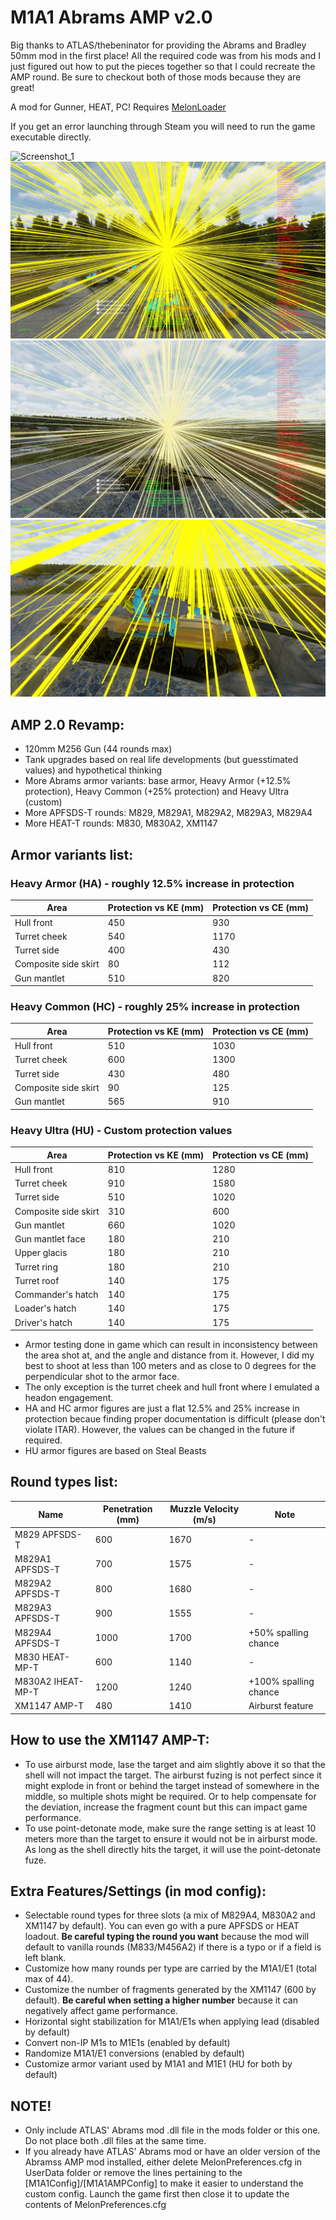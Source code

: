 # M1A1 Abrams AMP v2.0
Big thanks to ATLAS/thebeninator for providing the Abrams and Bradley 50mm mod in the first place! All the required code was from his mods and I just figured out how to put the pieces together so that I could recreate the AMP round. Be sure to checkout both of those mods because they are great!

A mod for Gunner, HEAT, PC! Requires [MelonLoader](https://github.com/LavaGang/MelonLoader/)

If you get an error launching through Steam you will need to run the game executable directly.

![Screenshot_1](https://raw.githubusercontent.com/Cyances/M1A1AbramsAMP/master/Images/AMP%20vs%20SPW-60B.png)
![Screenshot_2](https://raw.githubusercontent.com/Cyances/M1A1AbramsAMP/master/Images/AMP%20vs%20SPW-60B%20XRay.png)
![Screenshot_3](https://raw.githubusercontent.com/Cyances/M1A1AbramsAMP/master/Images/AMP%20vs%20T-55A.png)
![Screenshot_4](https://raw.githubusercontent.com/Cyances/M1A1AbramsAMP/master/Images/AMP%20vs%20T-55A%20XRay.png)

## AMP 2.0 Revamp:
<p>
	<ul>
	<li>120mm M256 Gun (44 rounds max)</li>
	<li>Tank upgrades based on real life developments (but guesstimated values) and hypothetical thinking</li>
    	<li>More Abrams armor variants: base armor, Heavy Armor (+12.5% protection), Heavy Common (+25% protection) and Heavy Ultra (custom)</li>
	<li>More APFSDS-T rounds: M829, M829A1, M829A2, M829A3, M829A4</li>
    	<li>More HEAT-T rounds: M830, M830A2, XM1147</li>
 	</ul>
</p>

## Armor variants list:
### Heavy Armor (HA) - roughly 12.5% increase in protection
| Area  | Protection vs KE (mm) | Protection vs CE (mm) 
| ------------- | ------------- | ------------- | 
| Hull front | 450  | 930  |
| Turret cheek | 540 | 1170 | 
| Turret side | 400 | 430 | 
| Composite side skirt | 80 | 112 | 
| Gun mantlet | 510 | 820 | 

### Heavy Common (HC) - roughly 25% increase in protection
| Area  | Protection vs KE (mm) | Protection vs CE (mm) 
| ------------- | ------------- | ------------- | 
| Hull front | 510  | 1030  |
| Turret cheek | 600 | 1300 | 
| Turret side | 430 | 480 | 
| Composite side skirt | 90 | 125 | 
| Gun mantlet | 565 | 910 | 

### Heavy Ultra (HU) - Custom protection values
| Area  | Protection vs KE (mm) | Protection vs CE (mm) 
| ------------- | ------------- | ------------- | 
| Hull front | 810  | 1280  |
| Turret cheek | 910 | 1580 | 
| Turret side | 510 | 1020 | 
| Composite side skirt | 310 | 600 |
| Gun mantlet | 660 | 1020 | 
| Gun mantlet face | 180 | 210 | 
| Upper glacis | 180 | 210 | 
| Turret ring | 180 | 210 | 
| Turret roof | 140 | 175 | 
| Commander's hatch | 140 | 175 | 
| Loader's hatch | 140 | 175 | 
| Driver's hatch | 140 | 175 | 

<p>
	<ul> 
		<li>Armor testing done in game which can result in inconsistency between the area shot at, and the angle and distance from it. However, I did my best to shoot at less than 100 meters and as close to 0 degrees for the perpendicular shot to the armor face.</li>
		<li>The only exception is the turret cheek and hull front where I emulated a headon engagement.</li>
		<li>HA and HC armor figures are just a flat 12.5% and 25% increase in protection becaue finding proper documentation is difficult (please don't violate ITAR). However, the values can be changed in the future if required.</li>
		<li>HU armor figures are based on Steal Beasts</li>
	</ul>
</p>

## Round types list:
| Name  | Penetration (mm) | Muzzle Velocity (m/s) | Note |
| ------------- | ------------- | ------------- | ------------- |
| M829 APFSDS-T | 600  | 1670  | - |
| M829A1 APFSDS-T  | 700 | 1575 | - |
| M829A2 APFSDS-T | 800 | 1680 | - |
| M829A3 APFSDS-T | 900 | 1555 | - |
| M829A4 APFSDS-T | 1000 | 1700 | +50% spalling chance |
| M830 HEAT-MP-T | 600 | 1140 | - |
| M830A2 IHEAT-MP-T | 1200 | 1240 | +100% spalling chance |
| XM1147 AMP-T | 480 | 1410 | Airburst feature |

## How to use the XM1147 AMP-T:
<p>
	<ul> 
		<li>To use airburst mode, lase the target and aim slightly above it so that the shell will not impact the target. The airburst fuzing is not perfect since it might explode in front or behind the target instead of somewhere in the middle, so multiple shots might be required. Or to help compensate for the deviation, increase the fragment count but this can impact game performance.</li>
		<li>To use point-detonate mode, make sure the range setting is at least 10 meters more than the target to ensure it would not be in airburst mode. As long as the shell directly hits the target, it will use the point-detonate fuze.</li>
	</ul>
</p>

## Extra Features/Settings (in mod config):
<p>
	<ul> 
		<li>Selectable round types for three slots (a mix of M829A4, M830A2 and XM1147 by default). You can even go with a pure APFSDS or HEAT loadout. <b>Be careful typing the round you want</b> because the mod will default to vanilla rounds (M833/M456A2) if there is a typo or if a field is left blank.</li>
		<li>Customize how many rounds per type are carried by the M1A1/E1 (total max of 44).</li>
		<li>Customize the number of fragments generated by the XM1147 (600 by default). <b>Be careful when setting a higher number</b> because it can negatively affect game performance.</li>
 		<li>Horizontal sight stabilization for M1A1/E1s when applying lead (disabled by default)</li>
		<li>Convert non-IP M1s to M1E1s (enabled by default)</li>
		<li>Randomize M1A1/E1 conversions (enabled by default) </li>
		<li>Customize armor variant used by M1A1 and M1E1 (HU for both by default) </li>
	</ul>
</p>

## NOTE!
<p>
	<ul> 
		<li>Only include ATLAS' Abrams mod .dll file in the mods folder or this one. Do not place both .dll files at the same time.</li>
		<li>If you already have ATLAS' Abrams mod or have an older version of the Abramss AMP mod installed, either delete MelonPreferences.cfg in UserData folder or remove the lines pertaining to the [M1A1Config]/[M1A1AMPConfig] to make it easier to understand the custom config. Launch the game first then close it to update the contents of MelonPreferences.cfg</li>
	</ul>
</p>
